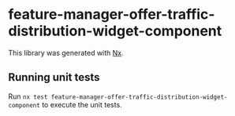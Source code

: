 # feature-manager-offer-traffic-distribution-widget-component

This library was generated with [Nx](https://nx.dev).

## Running unit tests

Run `nx test feature-manager-offer-traffic-distribution-widget-component` to execute the unit tests.

